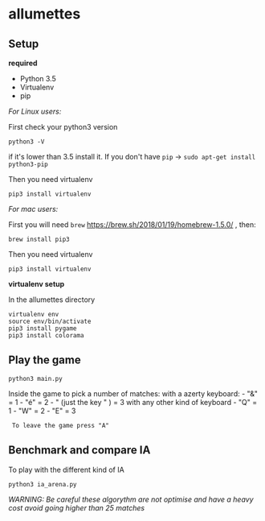 # allumettes


## Setup

__required__

  * Python 3.5
  * Virtualenv
  * pip

*For Linux users:*

First check your python3 version

```
python3 -V
```

if it's lower than 3.5 install it.
If you don't have `pip` -> `sudo apt-get install python3-pip`

Then you need virtualenv

```
pip3 install virtualenv
```

*For mac users:*

First you will need `brew` https://brew.sh/2018/01/19/homebrew-1.5.0/ , then:

```
brew install pip3
```
Then you need virtualenv

```
pip3 install virtualenv
```

__virtualenv setup__

In the allumettes directory

```
virtualenv env
source env/bin/activate
pip3 install pygame
pip3 install colorama
```

## Play the game

`python3 main.py`

Inside the game to pick a number of matches:
   with a azerty keyboard:
     - "&" = 1
     - "é" = 2
     - " (just the key " ) = 3
    with any other kind of keyboard
     - "Q" = 1
     - "W" = 2
     - "E" = 3

     To leave the game press "A"

## Benchmark and compare IA

To play with the different kind of IA

`python3 ia_arena.py`

*WARNING: Be careful these algorythm are not optimise and have a heavy cost avoid going higher than 25 matches*